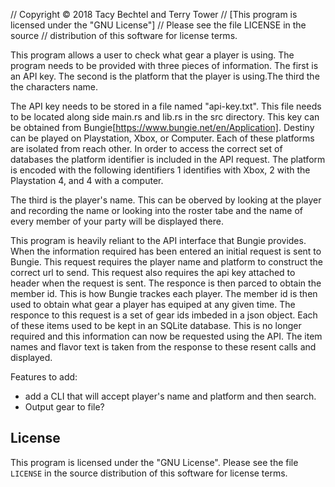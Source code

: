 // Copyright © 2018 Tacy Bechtel and Terry Tower
// [This program is licensed under the "GNU License"]
// Please see the file LICENSE in the source
// distribution of this software for license terms.

This program allows a user to check what gear a player is using. The program needs to be provided with three pieces of information. The first is an API key.  The second is the platform that the player is using.The third the the characters name.

The API key needs to be stored in a file named "api-key.txt". This file needs to be located along side main.rs and lib.rs in the src directory. This key can be obtained from Bungie[https://www.bungie.net/en/Application].
Destiny can be played on Playstation, Xbox, or Computer. Each of these platforms are isolated from reach other. In order to access the correct set of databases the platform identifier is included in the API request. The platform is encoded with the following identifiers 1 identifies with Xbox, 2 with the Playstation 4, and 4 with a computer.

The third is the player's name. This can be oberved by looking at the player and recording the name or looking into the roster tabe and the name of every member of your party will be displayed there. 

This program is heavily reliant to the API interface that Bungie provides. When the information required has been entered an initial request is sent to Bungie. This request requires the player name and platform to construct the correct url to send. This request also requires the api key attached to header when the request is sent. The responce is then parced to obtain the member id. This is how Bungie trackes each player. The member id is then used to obtain what gear a player has equiped at any given time. The responce to this request is a set of gear ids imbeded in a json object. Each of these items used to be kept in an SQLite database. This is no longer required and this information can now be requested using the API. 
The item names and flavor text is taken from the response to these resent calls and displayed. 

Features to add:
- add a CLI that will accept player's name and platform and then search.
- Output gear to file?

## License

This program is licensed under the "GNU License".  Please
see the file `LICENSE` in the source distribution of this
software for license terms.
